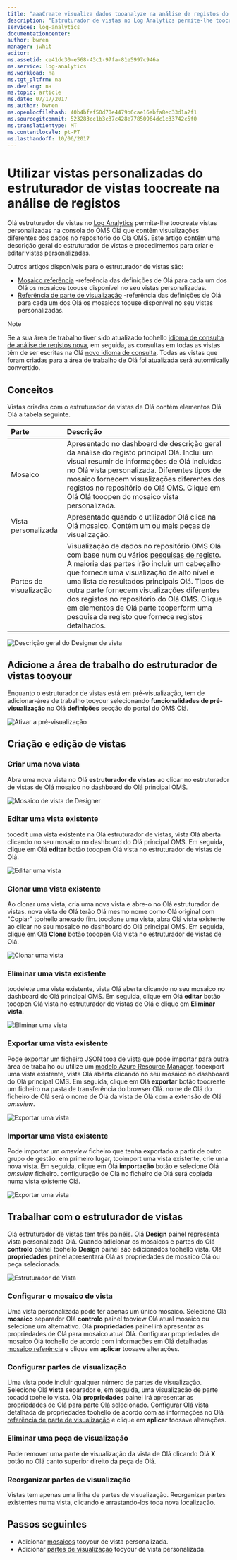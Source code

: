 ```yaml
---
title: "aaaCreate visualiza dados tooanalyze na análise de registos do OMS | Microsoft Docs"
description: "Estruturador de vistas no Log Analytics permite-lhe toocreate personalizada vistas que são apresentadas no portal de Olá OMS e o Azure e contenham visualizações diferentes dos dados no repositório do Olá OMS. Este artigo contém uma descrição geral do estruturador de vistas e procedimentos para criar e editar vistas personalizadas."
services: log-analytics
documentationcenter: 
author: bwren
manager: jwhit
editor: 
ms.assetid: ce41dc30-e568-43c1-97fa-81e5997c946a
ms.service: log-analytics
ms.workload: na
ms.tgt_pltfrm: na
ms.devlang: na
ms.topic: article
ms.date: 07/17/2017
ms.author: bwren
ms.openlocfilehash: 40b4bfef50d70e4479b6cae16abfa8ec33d1a2f1
ms.sourcegitcommit: 523283cc1b3c37c428e77850964dc1c33742c5f0
ms.translationtype: MT
ms.contentlocale: pt-PT
ms.lasthandoff: 10/06/2017
---
```

# <a name="use-view-designer-toocreate-custom-views-in-log-analytics"></a>Utilizar vistas personalizadas do estruturador de vistas toocreate na análise de registos
Olá estruturador de vistas no [Log Analytics](log-analytics-overview.md) permite-lhe toocreate vistas personalizadas na consola do OMS Olá que contêm visualizações diferentes dos dados no repositório do Olá OMS. Este artigo contém uma descrição geral do estruturador de vistas e procedimentos para criar e editar vistas personalizadas.

Outros artigos disponíveis para o estruturador de vistas são:

* [Mosaico referência](log-analytics-view-designer-tiles.md) -referência das definições de Olá para cada um dos Olá os mosaicos toouse disponível no seu vistas personalizadas.
* [Referência de parte de visualização](log-analytics-view-designer-parts.md) -referência das definições de Olá para cada um dos Olá os mosaicos toouse disponível no seu vistas personalizadas.

>[!NOTE]
> Se a sua área de trabalho tiver sido atualizado toohello [idioma de consulta de análise de registos nova](log-analytics-log-search-upgrade.md), em seguida, as consultas em todas as vistas têm de ser escritas na Olá [novo idioma de consulta](https://go.microsoft.com/fwlink/?linkid=856078).  Todas as vistas que foram criadas para a área de trabalho de Olá foi atualizada será automtically convertido.

## <a name="concepts"></a>Conceitos
Vistas criadas com o estruturador de vistas de Olá contém elementos Olá Olá a tabela seguinte.

| Parte | Descrição |
|:--- |:--- |
| Mosaico |Apresentado no dashboard de descrição geral da análise do registo principal Olá.  Inclui um visual resumir de informações de Olá incluídas no Olá vista personalizada.  Diferentes tipos de mosaico fornecem visualizações diferentes dos registos no repositório do Olá OMS.  Clique em Olá Olá tooopen do mosaico vista personalizada. |
| Vista personalizada |Apresentado quando o utilizador Olá clica na Olá mosaico.  Contém um ou mais peças de visualização. |
| Partes de visualização |Visualização de dados no repositório OMS Olá com base num ou vários [pesquisas de registo](log-analytics-log-searches.md).  A maioria das partes irão incluir um cabeçalho que fornece uma visualização de alto nível e uma lista de resultados principais Olá.  Tipos de outra parte fornecem visualizações diferentes dos registos no repositório do Olá OMS.  Clique em elementos de Olá parte tooperform uma pesquisa de registo que fornece registos detalhados. |

![Descrição geral do Designer de vista](media/log-analytics-view-designer/overview.png)

## <a name="add-view-designer-tooyour-workspace"></a>Adicione a área de trabalho do estruturador de vistas tooyour
Enquanto o estruturador de vistas está em pré-visualização, tem de adicionar-área de trabalho tooyour selecionando **funcionalidades de pré-visualização** no Olá **definições** secção do portal do OMS Olá.

![Ativar a pré-visualização](media/log-analytics-view-designer/preview.png)

## <a name="creating-and-editing-views"></a>Criação e edição de vistas
### <a name="create-a-new-view"></a>Criar uma nova vista
Abra uma nova vista no Olá **estruturador de vistas** ao clicar no estruturador de vistas de Olá mosaico no dashboard do Olá principal OMS.

![Mosaico de vista de Designer](media/log-analytics-view-designer/view-designer-tile.png)

### <a name="edit-an-existing-view"></a>Editar uma vista existente
tooedit uma vista existente na Olá estruturador de vistas, vista Olá aberta clicando no seu mosaico no dashboard do Olá principal OMS.  Em seguida, clique em Olá **editar** botão tooopen Olá vista no estruturador de vistas de Olá.

![Editar uma vista](media/log-analytics-view-designer/menu-edit.png)

### <a name="clone-an-existing-view"></a>Clonar uma vista existente
Ao clonar uma vista, cria uma nova vista e abre-o no Olá estruturador de vistas.  nova vista de Olá terão Olá mesmo nome como Olá original com "Copiar" toohello anexado fim.  tooclone uma vista, abra Olá vista existente ao clicar no seu mosaico no dashboard do Olá principal OMS.  Em seguida, clique em Olá **Clone** botão tooopen Olá vista no estruturador de vistas de Olá.

![Clonar uma vista](media/log-analytics-view-designer/edit-menu-clone.png)

### <a name="delete-an-existing-view"></a>Eliminar uma vista existente
toodelete uma vista existente, vista Olá aberta clicando no seu mosaico no dashboard do Olá principal OMS.  Em seguida, clique em Olá **editar** botão tooopen Olá vista no estruturador de vistas de Olá e clique em **Eliminar vista**.

![Eliminar uma vista](media/log-analytics-view-designer/edit-menu-delete.png)

### <a name="export-an-existing-view"></a>Exportar uma vista existente
Pode exportar um ficheiro JSON tooa de vista que pode importar para outra área de trabalho ou utilize um [modelo Azure Resource Manager](../azure-resource-manager/resource-group-authoring-templates.md).  tooexport uma vista existente, vista Olá aberta clicando no seu mosaico no dashboard do Olá principal OMS.  Em seguida, clique em Olá **exportar** botão toocreate um ficheiro na pasta de transferência do browser Olá.  nome de Olá do ficheiro de Olá será o nome de Olá da vista de Olá com a extensão de Olá *omsview*.

![Exportar uma vista](media/log-analytics-view-designer/edit-menu-export.png)

### <a name="import-an-existing-view"></a>Importar uma vista existente
Pode importar um *omsview* ficheiro que tenha exportado a partir de outro grupo de gestão.  em primeiro lugar, tooimport uma vista existente, crie uma nova vista.  Em seguida, clique em Olá **importação** botão e selecione Olá *omsview* ficheiro.  configuração de Olá no ficheiro de Olá será copiada numa vista existente Olá.

![Exportar uma vista](media/log-analytics-view-designer/edit-menu-import.png)

## <a name="working-with-view-designer"></a>Trabalhar com o estruturador de vistas
Olá estruturador de vistas tem três painéis.  Olá **Design** painel representa vista personalizada Olá.  Quando adicionar os mosaicos e partes do Olá **controlo** painel toohello **Design** painel são adicionados toohello vista.  Olá **propriedades** painel apresentará Olá as propriedades de mosaico Olá ou peça selecionada.

![Estruturador de Vista](media/log-analytics-view-designer/view-designer-screenshot.png)

### <a name="configure-view-tile"></a>Configurar o mosaico de vista
Uma vista personalizada pode ter apenas um único mosaico.  Selecione Olá **mosaico** separador Olá **controlo** painel tooview Olá atual mosaico ou selecione um alternativo.  Olá **propriedades** painel irá apresentar as propriedades de Olá para mosaico atual Olá.  Configurar propriedades de mosaico Olá toohello de acordo com informações em Olá detalhadas [mosaico referência](log-analytics-view-designer-tiles.md) e clique em **aplicar** toosave alterações.

### <a name="configure-visualization-parts"></a>Configurar partes de visualização
Uma vista pode incluir qualquer número de partes de visualização.  Selecione Olá **vista** separador e, em seguida, uma visualização de parte tooadd toohello vista.  Olá **propriedades** painel irá apresentar as propriedades de Olá para parte Olá selecionado.  Configurar Olá vista detalhada de propriedades toohello de acordo com as informações no Olá [referência de parte de visualização](log-analytics-view-designer-parts.md) e clique em **aplicar** toosave alterações.

### <a name="delete-a-visualization-part"></a>Eliminar uma peça de visualização
Pode remover uma parte de visualização da vista de Olá clicando Olá **X** botão no Olá canto superior direito da peça de Olá.

### <a name="rearrange-visualization-parts"></a>Reorganizar partes de visualização
Vistas tem apenas uma linha de partes de visualização.  Reorganizar partes existentes numa vista, clicando e arrastando-los tooa nova localização.

## <a name="next-steps"></a>Passos seguintes
* Adicionar [mosaicos](log-analytics-view-designer-tiles.md) tooyour de vista personalizada.
* Adicionar [partes de visualização](log-analytics-view-designer-parts.md) tooyour de vista personalizada.
